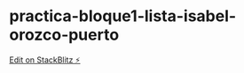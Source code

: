 # practica-bloque1-lista-isabel-orozco-puerto

[Edit on StackBlitz ⚡️](https://stackblitz.com/edit/practica-bloque1-lista-isabel-orozco-puerto)